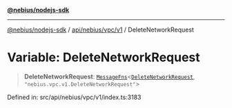 [**@nebius/nodejs-sdk**](../../../../../README.md)

***

[@nebius/nodejs-sdk](../../../../../README.md) / [api/nebius/vpc/v1](../README.md) / DeleteNetworkRequest

# Variable: DeleteNetworkRequest

> **DeleteNetworkRequest**: [`MessageFns`](../../../../../runtime/protos/core/interfaces/MessageFns.md)\<[`DeleteNetworkRequest`](../interfaces/DeleteNetworkRequest.md), `"nebius.vpc.v1.DeleteNetworkRequest"`\>

Defined in: src/api/nebius/vpc/v1/index.ts:3183
